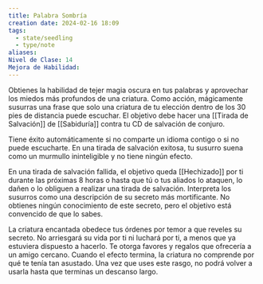 ```yaml
---
title: Palabra Sombría
creation date: 2024-02-16 18:09
tags:
  - state/seedling
  - type/note
aliases: 
Nivel de Clase: 14
Mejora de Habilidad:
---
```

Obtienes la habilidad de tejer magia oscura en tus palabras y aprovechar los miedos más profundos de una criatura.
Como acción, mágicamente susurras una frase que solo una criatura de tu elección dentro de los 30 pies de distancia puede escuchar. El objetivo debe hacer una [[Tirada de Salvación]] de [[Sabiduría]] contra tu CD de salvación de conjuro.

Tiene éxito automáticamente si no comparte un idioma contigo o si no puede escucharte. En una
tirada de salvación exitosa, tu susurro suena como un murmullo ininteligible y no tiene ningún
efecto.

En una tirada de salvación fallida, el objetivo queda [[Hechizado]] por ti durante las próximas 8 horas o hasta que tú o tus aliados lo ataquen, lo dañen o lo obliguen a realizar una tirada de salvación.
Interpreta los susurros como una descripción de su secreto más mortificante. No obtienes ningún
conocimiento de este secreto, pero el objetivo está convencido de que lo sabes.

La criatura encantada obedece tus órdenes por temor a que reveles su secreto. No arriesgará su vida por ti ni luchará por ti, a menos que ya estuviera dispuesto a hacerlo. Te otorga favores y regalos que ofrecería a un amigo cercano.
Cuando el efecto termina, la criatura no comprende por qué te tenía tan asustado. Una vez que uses este rasgo, no podrá volver a usarla hasta que terminas un descanso largo.
